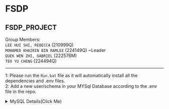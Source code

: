 # FSDP
 FSDP_PROJECT
 -------------------------------------------
Group Members:
<br>
```LEE HUI SHI, REBECCA``` (210999Q)
<br>
```MOHAMED KHAIRIN BIN RAMLEE``` (224149Q) ~Leader
<br>
```QUEK WEN ZHI, GABRIEL``` (222576M)
<br>
```TEO YU CHENG``` (224494Q)

---------------------------------------------
1: Please run the ```Run.bat``` file as it will automatically install all the dependencies and .env files.<br>
2: Add a new user/schema in your MYSql Database according to the .env file in the repo. <br>

<details><summary>MySQL Details(Click Me)</summary>
<p>

```
Username: fsdp
Password: fsdp
```

</p>
</details>

